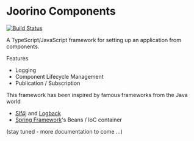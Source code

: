 Joorino Components
==================
[![Build Status](https://travis-ci.org/pkaul/joorino-components.svg?branch=master)](https://travis-ci.org/pkaul/joorino-components)

A TypeScript/JavaScript framework for setting up an application from components.

Features
* Logging
* Component Lifecycle Management
* Publication / Subscription

This framework has been inspired by famous frameworks from the Java world
* [Slf4j](http://www.slf4j.org/) and [Logback](http://logback.qos.ch/)
* [Spring Framework](http://spring.io/)'s Beans / IoC container
















(stay tuned - more documentation to come ...)

